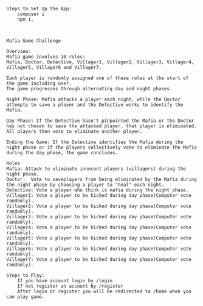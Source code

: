     Steps to Set Up the App:
        composer i  
        npm i.



    Mafia Game Challenge

    Overview:
    Mafia game involves 10 roles:
    Mafia, Doctor, Detective, Villager1, Villager2, Villager3, Villager4, Villager5, Villager6 and Villager7.

    Each player is randomly assigned one of these roles at the start of the game including user.
    The game progresses through alternating day and night phases.

    Night Phase: Mafia attacks a player each night, while the Doctor attempts to save a player and the Detective works to identify the Mafia.

    Day Phase: If the Detective hasn't pinpointed the Mafia or the Doctor has not chosen to save the attacked player, that player is eliminated. All players then vote to eliminate another player.

    Ending the Game: If the Detective identifies the Mafia during the night phase or if the players collectively vote to eliminate the Mafia during the day phase, the game concludes.

    Roles
    Mafia: Attack to eliminate innocent players (villagers) during the night phase.
    Doctor:  Vote to saveplayers from being eliminated by the Mafia during the night phase by choosing a player to "heal" each night.
    Detective: Vote a player who think is mafia during the night phase.  
    Villager1: Vote a player to be kicked during day phase(Computer vote randomly).
    Villager2: Vote a player to be kicked during day phase(Computer vote randomly).
    Villager3: Vote a player to be kicked during day phase(Computer vote randomly).
    Villager4: Vote a player to be kicked during day phase(Computer vote randomly).
    Villager5: Vote a player to be kicked during day phase(Computer vote randomly).
    Villager6: Vote a player to be kicked during day phase(Computer vote randomly).
    Villager7: Vote a player to be kicked during day phase(Computer vote randomly).

    Steps to Play:
        If you have account login by /login
        If not register an account by /register
        After login or register you will be redirected to /home when you can play game.

